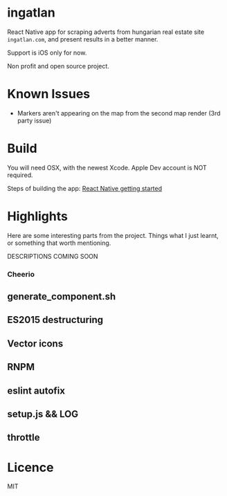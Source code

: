 # ingatlan

React Native app for scraping adverts from hungarian real estate site `ingatlan.com`, and present results in a better manner.

Support is iOS only for now.

Non profit and open source project.

# Known Issues

- Markers aren't appearing on the map from the second map render (3rd party issue)

# Build

You will need OSX, with the newest Xcode. Apple Dev account is NOT required.

Steps of building the app: [React Native getting started](https://facebook.github.io/react-native/docs/getting-started.html)

# Highlights
Here are some interesting parts from the project. Things what I just learnt, or something that worth mentioning.

DESCRIPTIONS COMING SOON

### Cheerio

## generate_component.sh

## ES2015 destructuring

## Vector icons

## RNPM

## eslint autofix

## setup.js && LOG

## throttle

# Licence
MIT
